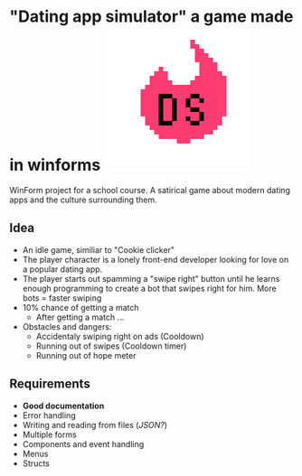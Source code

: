 # "Dating app simulator" a game made in winforms ![logo](https://github.com/Lassi-Koykka/Dating-App-Sim/blob/master/Dating-App-Sim/WindowsFormsApp1/Properties/Dating%20sim%20logo.png "Logo")
WinForm project for a school course. 
A satirical game about modern dating apps and the culture surrounding them.

## Idea
- An idle game, similiar to "Cookie clicker"
-  The player character is a lonely front-end developer looking for love on a popular dating app.
- The player starts out spamming a "swipe right" button until he learns enough programming to create a bot that swipes right for him. More bots = faster swiping
- 10% chance of getting a match
	- After getting a match ...
- Obstacles and dangers: 
  - Accidentaly swiping right on ads (Cooldown)
  - Running out of swipes (Cooldown timer)
  - Running out of hope meter

## Requirements
- **Good documentation**
- Error handling
- Writing and reading from files (_JSON?_)
- Multiple forms
- Components and event handling
- Menus
- Structs
